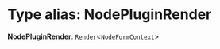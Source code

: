 # Type alias: NodePluginRender

**NodePluginRender**: [`Render`](/auto-docs/form-core/types/Render.md)<[`NodeFormContext`](/auto-docs/form-core/interfaces/NodeFormContext.md)>
